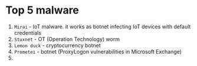 # Top 5 malware

1. `Mirai` - IoT malware. it works as botnet infecting IoT devices with default credentials
2. `Stuxnet` - OT (Operation Technology) worm
3. `Lemon duck` - cryptocurrency botnet
4. `Prometei` - botnet (ProxyLogon vulnerabilities in  Microsoft Exchange)
5.  